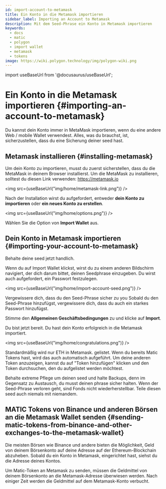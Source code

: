 ```yaml
---
id: import-account-to-metamask
title: Ein Konto in die Metamask importieren
sidebar_label: Importing an Account to Metamask
description: Mit dem Seed-Phrase ein Konto in Metamask importieren
keywords:
  - docs
  - matic
  - polygon
  - import wallet
  - metamask
  - tokens
image: https://wiki.polygon.technology/img/polygon-wiki.png
---
```

import useBaseUrl from '@docusaurus/useBaseUrl';

# Ein Konto in die Metamask importieren {#importing-an-account-to-metamask}

Du kannst dein Konto immer in MetaMask importieren, wenn du eine andere Web / mobile Wallet verwendest. Alles, was du brauchst, ist, sicherzustellen, dass du eine Sicherung deiner seed hast.

## Metamask installieren {#installing-metamask}

Um dein Konto zu importieren, musst du zuerst sicherstellen, dass du die MetaMask in deinem Browser installierst. Um die MetaMask zu installieren, solltest du diesen Link verwenden: https://metamask.io

<img src={useBaseUrl("img/home/metamask-link.png")} />

Nach der Installation wirst du aufgefordert, entweder **dein Konto zu importieren** oder **ein neues Konto zu erstellen**.

<img src={useBaseUrl("img/home/options.png")} />

Wählen Sie die Option von **Import Wallet** aus.

## Dein Konto in Metamask importieren {#importing-your-account-to-metamask}

Behalte deine seed jetzt handlich.

Wenn du auf Import Wallet klickst, wirst du zu einem anderen Bildschirm navigiert, der dich darum bittet, deinen Seedphrase einzugeben. Du wirst auch aufgefordert, ein Passwort festzulegen.

<img src={useBaseUrl("img/home/import-account-seed.png")} />

Vergewissere dich, dass du den Seed-Phrase sicher zu you Sobald du den Seed-Phrase hinzufügst, vergewissere dich, dass du auch ein starkes Passwort hinzufügst.

Stimme den **Allgemeinen Geschäftsbedingungen** zu und klicke auf **Import**.

Du bist jetzt bereit. Du hast dein Konto erfolgreich in die Metamask importiert.

<img src={useBaseUrl("img/home/congratulations.png")} />

Standardmäßig wird nur ETH in Metamask. gelistet. Wenn du bereits Matic Tokens hast, wird das auch automatisch aufgeführt. Um deine anderen Token anzuzeigen, kannst du auf "Token hinzufügen" klicken und den Token durchsuchen, den du aufgelistet werden möchtest.

Behalte extreme Pflege um deinen seed und halte Backups, denn im Gegensatz zu Austausch, du musst deinen phrase sicher halten. Wenn der Seed-Phrase verloren geht, sind Fonds nicht wiederherstellbar. Teile diesen seed auch niemals mit niemandem.

## MATIC Tokens von Binance und anderen Börsen an die Metamask Wallet senden {#sending-matic-tokens-from-binance-and-other-exchanges-to-the-metamask-wallet}

Die meisten Börsen wie Binance und andere bieten die Möglichkeit, Geld von deinem Börsenkonto auf deine Adresse auf der Ethereum-Blockchain abzuheben. Sobald du ein Konto in Metamask, eingerichtet hast, siehst du die Adresse deines Kontos.

Um Matic-Token an Metamask zu senden, müssen die Geldmittel von deinem Börsenkonto an die Metamask-Adresse überwiesen werden. Nach einiger Zeit werden die Geldmittel auf dem Metamask-Konto verbucht.